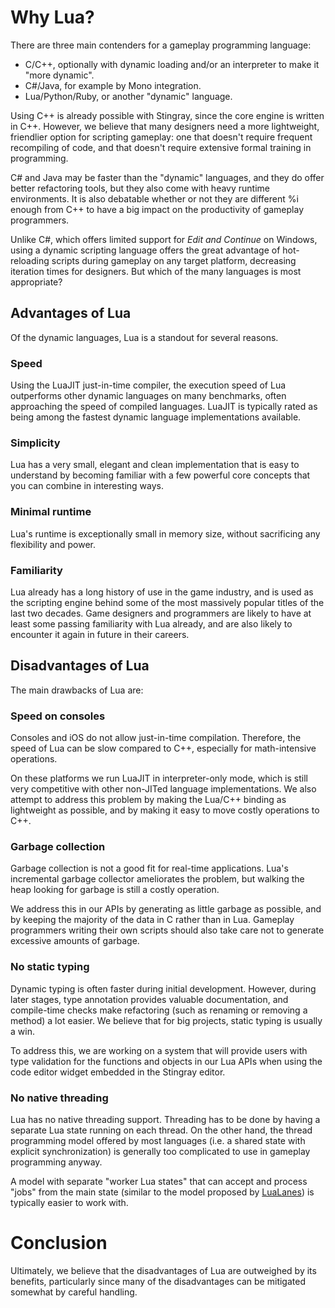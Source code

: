 # Why Lua?

There are three main contenders for a gameplay programming language:

*	C/C++, optionally with dynamic loading and/or an interpreter to make it "more dynamic".
*	C#/Java, for example by Mono integration.
*	Lua/Python/Ruby, or another "dynamic" language.

Using C++ is already possible with Stingray, since the core engine is written in C++. However, we believe that many designers need a more lightweight, friendlier option for scripting gameplay: one that doesn't require frequent recompiling of code, and that doesn't require extensive formal training in programming.

C# and Java may be faster than the "dynamic" languages, and they do offer better refactoring tools, but they also come with heavy runtime environments. It is also debatable whether or not they are different %i enough from C++ to have a big impact on the productivity of gameplay programmers.

Unlike C#, which offers limited support for *Edit and Continue* on Windows, using a dynamic scripting language offers the great advantage of hot-reloading scripts during gameplay on any target platform, decreasing iteration times for designers. But which of the many languages is most appropriate?

## Advantages of Lua

Of the dynamic languages, Lua is a standout for several reasons.

### Speed
Using the LuaJIT just-in-time compiler, the execution speed of Lua outperforms other dynamic languages on many benchmarks, often approaching the speed of compiled languages. LuaJIT is typically rated as being among the fastest dynamic language implementations available.

### Simplicity
Lua has a very small, elegant and clean implementation that is easy to understand by becoming familiar with a few powerful core concepts that you can combine in interesting ways.

### Minimal runtime
Lua's runtime is exceptionally small in memory size, without sacrificing any flexibility and power.

### Familiarity
Lua already has a long history of use in the game industry, and is used as the scripting engine behind some of the most massively popular titles of the last two decades. Game designers and programmers are likely to have at least some passing familiarity with Lua already, and are also likely to encounter it again in future in their careers.

## Disadvantages of Lua

The main drawbacks of Lua are:

### Speed on consoles
Consoles and iOS do not allow just-in-time compilation. Therefore, the speed of Lua can be slow compared to C++, especially for math-intensive operations.

On these platforms we run LuaJIT in interpreter-only mode, which is still very competitive with other non-JITed language implementations. We also attempt to address this problem by making the Lua/C++ binding as lightweight as possible, and by making it easy to move costly operations to C++.

### Garbage collection
Garbage collection is not a good fit for real-time applications. Lua's incremental garbage collector ameliorates the problem, but walking the heap looking for garbage is still a costly operation.

We address this in our APIs by generating as little garbage as possible, and by keeping the majority of the data in C rather than in Lua. Gameplay programmers writing their own scripts should also take care not to generate excessive amounts of garbage. <!-- TODO: See also Optimizing memory usage and performance. -->

### No static typing
Dynamic typing is often faster during initial development. However, during later stages, type annotation provides valuable documentation, and compile-time checks make refactoring (such as renaming or removing a method) a lot easier. We believe that for big projects, static typing is usually a win.

To address this, we are working on a system that will provide users with type validation for the functions and objects in our Lua APIs when using the code editor widget embedded in the Stingray editor.

### No native threading
Lua has no native threading support. Threading has to be done by having a separate Lua state running on each thread. On the other hand, the thread programming model offered by most languages (i.e. a shared state with explicit synchronization) is generally too complicated to use in gameplay programming anyway.

A model with separate "worker Lua states" that can accept and process "jobs" from the main state (similar to the model proposed by [LuaLanes](http://cmr.github.io/lanes/)) is typically easier to work with.

# Conclusion

Ultimately, we believe that the disadvantages of Lua are outweighed by its benefits, particularly since many of the disadvantages can be mitigated somewhat by careful handling.
